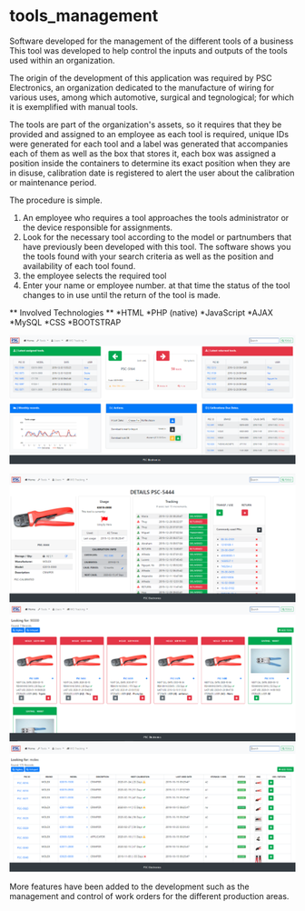 # tools_management
Software developed for the management of the different tools of a business
This tool was developed to help control the inputs and outputs of the tools used within an organization.


The origin of the development of this application was required by PSC Electronics, an organization dedicated to the manufacture of wiring for various uses, among which automotive, surgical and tegnological; for which it is exemplified with manual tools.


The tools are part of the organization's assets, so it requires that they be provided and assigned to an employee
as each tool is required, unique IDs were generated for each tool and a label was generated that accompanies each of them 
as well as the box that stores it, each box was assigned a position inside the containers to determine its exact position 
when they are in disuse, calibration date is registered to alert the user about the calibration or maintenance period.


The procedure is simple.
1. An employee who requires a tool approaches the tools administrator or the device responsible for assignments.
2. Look for the necessary tool according to the model or partnumbers that have previously been developed with this tool.
The software shows you the tools found with your search criteria as well as the position and availability of each tool found.
3. the employee selects the required tool
4. Enter your name or employee number. at that time the status of the tool changes to in use until the return of the tool is made.

** Involved Technologies **
*HTML
*PHP (native)
*JavaScript
*AJAX
*MySQL
*CSS 
*BOOTSTRAP




![alt text](https://github.com/hdservicesweb/tools_management/blob/master/raw_image/home.png?raw=true)

![alt text](https://github.com/hdservicesweb/tools_management/blob/master/raw_image/details.PNG?raw=true)
![alt text](https://github.com/hdservicesweb/tools_management/blob/master/raw_image/results.PNG?raw=true)
![alt text](https://github.com/hdservicesweb/tools_management/blob/master/raw_image/Search.PNG?raw=true)



More features have been added to the development such as the management and control of work orders for the different production areas.
